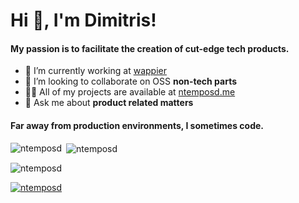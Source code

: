<h1>Hi 👋, I'm Dimitris!</h1>
<h4>My passion is to facilitate the creation of cut-edge tech products.</h4>

- 🔭 I’m currently working at [wappier](https://wappier.com/)
- 👯 I’m looking to collaborate on OSS **non-tech parts**
- 👨‍💻 All of my projects are available at [ntemposd.me](ntemposd.me)
- 💬 Ask me about **product related matters**

<h4>Far away from production environments, I sometimes code.</h4>
<p><img align="left" src="https://github-readme-stats.vercel.app/api/top-langs?username=ntemposd&show_icons=true&locale=en&layout=compact" alt="ntemposd" /></p>

<p>&nbsp;<img align="center" src="https://github-readme-stats.vercel.app/api?username=ntemposd&show_icons=true&locale=en" alt="ntemposd" /></p>

<p><img align="center" src="https://github-readme-streak-stats.herokuapp.com/?user=ntemposd&" alt="ntemposd" /></p>

<p align="left"> <a href="https://twitter.com/ntemposd" target="blank"><img src="https://img.shields.io/twitter/follow/ntemposd?logo=twitter&style=for-the-badge" alt="ntemposd" /></a> </p>


